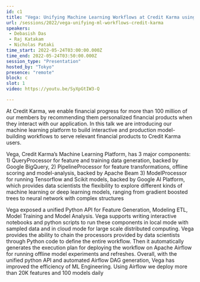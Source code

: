 ```yaml
---
id: c1
title: "Vega: Unifying Machine Learning Workflows at Credit Karma using Apache Airflow"
url: /sessions/2022/vega-unifying-ml-workflows-credit-karma
speakers:
 - Debasish Das
 - Raj Katakam
 - Nicholas Pataki
time_start: 2022-05-24T03:00:00.000Z
time_end: 2022-05-24T03:50:00.000Z
session_type: "Presentation"
hosted_by: "Tokyo"
presence: "remote"
block: c
slot: 1
video: https://youtu.be/SyXpGtIW3-Q

---
```


At Credit Karma, we enable financial progress for more than 100 million of our members by recommending them personalized financial products when they interact with our application. In this talk we are introducing our machine learning platform to build interactive and production model-building workflows to serve relevant financial products to Credit Karma users.
 
Vega, Credit Karma’s Machine Learning Platform, has 3 major components: 1) QueryProcessor for feature and training data generation, backed by Google BigQuery, 2) PipelineProcessor for feature transformations, offline scoring and model-analysis, backed by Apache Beam 3) ModelProcessor for running Tensorflow and Scikit models, backed by Google AI Platform, which provides data scientists the flexibility to explore different kinds of machine learning or deep learning models, ranging from gradient boosted trees to neural network with complex structures
  
Vega exposed a unified Python API for Feature Generation, Modeling ETL, Model Training and Model Analysis. Vega supports writing interactive notebooks and python scripts to run these components in local mode with sampled data and in cloud mode for large scale distributed computing. Vega provides the ability to chain the processors provided by data scientists through Python code to define the entire workflow. Then it automatically generates the execution plan for deploying the workflow on Apache Airflow for running offline model experiments and refreshes. Overall, with the unified python API and automated Airflow DAG generation, Vega has improved the efficiency of ML Engineering. Using Airflow we deploy more than 20K features and 100 models daily